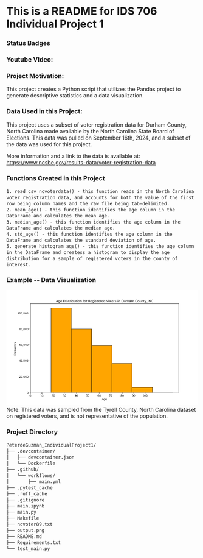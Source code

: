  # This is a README for IDS 706 Individual Project 1

### Status Badges 

### Youtube Video:


### Project Motivation:
This project creates a Python script that utilizes the Pandas project to generate descriptive statistics and a data visualization. 


### Data Used in this Project:
This project uses a subset of voter registration data for Durham County, North Carolina made available by the North Carolina State Board of Elections. This data was pulled on September 16th, 2024, and a subset of the data was used for this project. 

More information and a link to the data is available at: https://www.ncsbe.gov/results-data/voter-registration-data

### Functions Created in this Project
    1. read_csv_ncvoterdata() - this function reads in the North Carolina voter registration data, and accounts for both the value of the first row being column names and the raw file being tab-delimited.
    2. mean_age() - this function identifies the age column in the DataFrame and calculates the mean age.
    3. median_age() - this function identifies the age column in the DataFrame and calculates the median age.
    4. std_age() - this function identifies the age column in the DataFrame and calculates the standard deviation of age.
    5. generate_histogram_age() - this function identifies the age column in the DataFrame and createss a histogram to display the age distribution for a sample of registered voters in the county of interest. 

### Example -- Data Visualization
![alt text](output.png)
Note: This data was sampled from the Tyrell County, North Carolina dataset on registered voters, and is not representative of the population. 

### Project Directory
```
PeterdeGuzman_IndividualProject1/
├── .devcontainer/
│   ├── devcontainer.json
│   └── Dockerfile
├── .github/
│   └── workflows/
│       ├── main.yml
├── .pytest_cache
├── .ruff_cache
├── .gitignore
├── main.ipynb
├── main.py
├── Makefile
├── ncvoter89.txt
├── output.png
├── README.md
├── Requirements.txt
└── test_main.py
```

